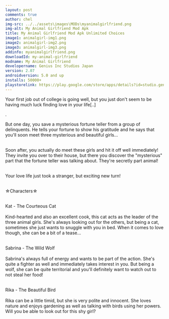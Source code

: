```yaml
---
layout: post
comments: true
author: chel
img-src: ../../assets\images\MODs\myanimalgirlfriend.png
img-alt: My Animal Girlfriend Mod Apk
title: My Animal Girlfriend Mod Apk Unlimited Choices
image1: animalgirl-img1.png
image2: animalgirl-img2.png
image3: animalgirl-img3.png
addinfo: myanimalgirlfriend.png
downloadId: my-animal-girlfriend
modname: My Animal Girlfriend
developername: Genius Inc Studios Japan
version: 2.07
androidversion: 5.0 and up
installs: 50000+
playstorelink: https://play.google.com/store/apps/details?id=studio.genius.bishoujohero
---
```

<p>Your first job out of college is going well, but you just don't seem to be having much luck finding love in your life[..]

. 

But one day, you save a mysterious fortune teller from a group of delinquents. He tells your fortune to show his gratitude and he says that you'll soon meet three mysterious and beautiful girls...<br><br>

Soon after, you actually do meet these girls and hit it off well immediately! They invite you over to their house, but there you discover the "mysterious" part that the fortune teller was talking about. They're secretly part animal!<br><br>

Your love life just took a stranger, but exciting new turn!<br><br>

☆Characters☆<br><br>

Kat - The Courteous Cat<br><br>
Kind-hearted and also an excellent cook, this cat acts as the leader of the three animal girls. She's always looking out for the others, but being a cat, sometimes she just wants to snuggle with you in bed. When it comes to love though, she can be a bit of a tease...<br><br>

Sabrina - The Wild Wolf<br><br>
Sabrina's always full of energy and wants to be part of the action. She's quite a fighter as well and immediately takes interest in you. But being a wolf, she can be quite territorial and you'll definitely want to watch out to not steal her food!<br><br>

Rika - The Beautiful Bird<br><br>
Rika can be a little timid, but she is very polite and innocent. She loves nature and enjoys gardening as well as talking with birds using her powers. Will you be able to look out for this shy girl?</p>